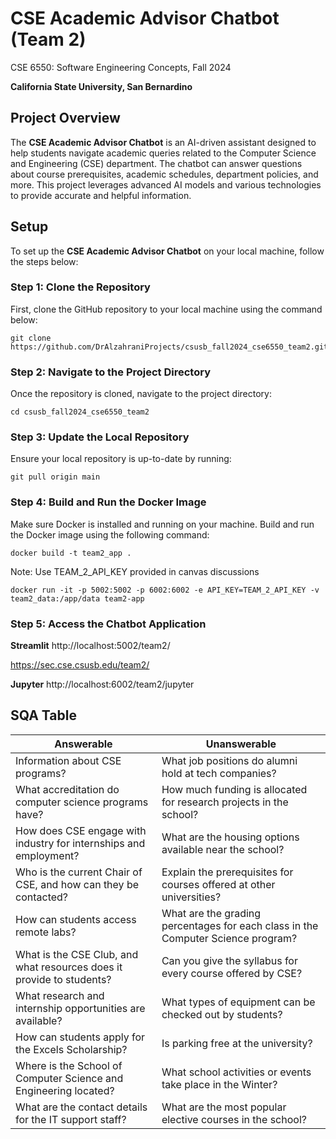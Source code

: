 # CSE Academic Advisor Chatbot (Team 2)
CSE 6550: Software Engineering Concepts, Fall 2024

**California State University, San Bernardino**

## Project Overview

The **CSE Academic Advisor Chatbot** is an AI-driven assistant designed to help students navigate academic queries related to the Computer Science and Engineering (CSE) department. The chatbot can answer questions about course prerequisites, academic schedules, department policies, and more. This project leverages advanced AI models and various technologies to provide accurate and helpful information.

## Setup

To set up the **CSE Academic Advisor Chatbot** on your local machine, follow the steps below:


### Step 1: Clone the Repository

First, clone the GitHub repository to your local machine using the command below:

```
git clone https://github.com/DrAlzahraniProjects/csusb_fall2024_cse6550_team2.git
```


### Step 2: Navigate to the Project Directory

Once the repository is cloned, navigate to the project directory:

```
cd csusb_fall2024_cse6550_team2
```

### Step 3: Update the Local Repository

Ensure your local repository is up-to-date by running:

```
git pull origin main
```

### Step 4: Build and Run the Docker Image

Make sure Docker is installed and running on your machine. Build and run the Docker image using the following command:

```
docker build -t team2_app .
```
Note: Use TEAM_2_API_KEY provided in canvas discussions 
```
docker run -it -p 5002:5002 -p 6002:6002 -e API_KEY=TEAM_2_API_KEY -v team2_data:/app/data team2-app
```

### Step 5: Access the Chatbot Application

**Streamlit**
http://localhost:5002/team2/

https://sec.cse.csusb.edu/team2/

**Jupyter**
http://localhost:6002/team2/jupyter

## SQA Table

| **Answerable**                                                     | **Unanswerable**                                                        |
|--------------------------------------------------------------------|-------------------------------------------------------------------------|
| Information about CSE programs?         | What job positions do alumni hold at tech companies?           |
| What accreditation do computer science programs have?         | How much funding is allocated for research projects in the school?           |
| How does CSE engage with industry for internships and employment?         | What are the housing options available near the school?           |
| Who is the current Chair of CSE, and how can they be contacted?         | Explain the prerequisites for courses offered at other universities?           |
| How can students access remote labs?         | What are the grading percentages for each class in the Computer Science program?           |
| What is the CSE Club, and what resources does it provide to students?         | Can you give the syllabus for every course offered by CSE?           |
| What research and internship opportunities are available?         | What types of equipment can be checked out by students?           |
| How can students apply for the Excels Scholarship?         | Is parking free at the university?           |
| Where is the School of Computer Science and Engineering located?         | What school activities or events take place in the Winter?           |
| What are the contact details for the IT support staff?        | What are the most popular elective courses in the school?          |




